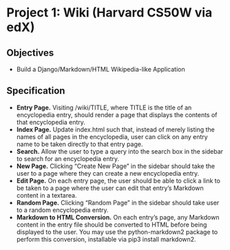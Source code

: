 # Project 1: Wiki (Harvard CS50W via edX)
 
## Objectives

* Build a Django/Markdown/HTML Wikipedia-like Application

## Specification
* **Entry Page.** Visiting /wiki/TITLE, where TITLE is the title of an encyclopedia entry, should render a page that displays the contents of that encyclopedia entry.
* **Index Page.** Update index.html such that, instead of merely listing the names of all pages in the encyclopedia, user can click on any entry name to be taken directly to that entry page.
* **Search.** Allow the user to type a query into the search box in the sidebar to search for an encyclopedia entry.
* **New Page.** Clicking “Create New Page” in the sidebar should take the user to a page where they can create a new encyclopedia entry.
* **Edit Page.** On each entry page, the user should be able to click a link to be taken to a page where the user can edit that entry’s Markdown content in a textarea.
* **Random Page.** Clicking “Random Page” in the sidebar should take user to a random encyclopedia entry.
* **Markdown to HTML Conversion.** On each entry’s page, any Markdown content in the entry file should be converted to HTML before being displayed to the user. You may use the python-markdown2 package to perform this conversion, installable via pip3 install markdown2.
